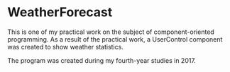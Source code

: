# WeatherForecast
This is one of my practical work on the subject of component-oriented programming. As a result of the practical work, 
a UserControl component was created to show weather statistics.

The program was created during my fourth-year studies in 2017.
